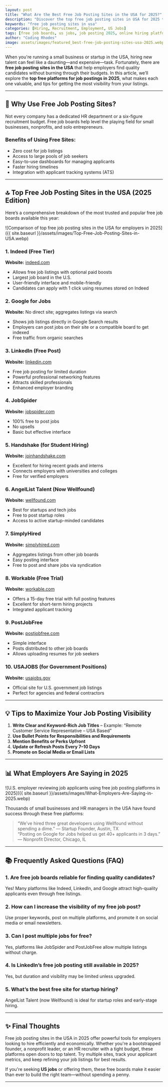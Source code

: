 ```yaml
---
layout: post
title: "What Are the Best Free Job Posting Sites in the USA for 2025?"
description: "Discover the top free job posting sites in USA for 2025 that help employers connect with job seekers nationwide."
keywords: "free job posting sites in usa"
categories: [Hiring, Recruitment, Employment, US Jobs]
tags: [free job boards, us jobs, job posting 2025, online hiring platforms, recruiting tools]
author: "Coding Rhodes"
image: assets/images/featured_best-free-job-posting-sites-usa-2025.webp
---
```


When you're running a small business or startup in the USA, hiring new talent can feel like a daunting—and expensive—task. Fortunately, there are **free job posting sites in the USA** that help employers find quality candidates without burning through their budgets. In this article, we’ll explore the **top free platforms for job postings in 2025**, what makes each one valuable, and tips for getting the most visibility from your listings.

---

## 🚀 Why Use Free Job Posting Sites?

Not every company has a dedicated HR department or a six-figure recruitment budget. Free job boards help level the playing field for small businesses, nonprofits, and solo entrepreneurs.

### Benefits of Using Free Sites:
- Zero cost for job listings
- Access to large pools of job seekers
- Easy-to-use dashboards for managing applicants
- Faster hiring timelines
- Integration with applicant tracking systems (ATS)

---

## 🔝 Top Free Job Posting Sites in the USA (2025 Edition)

Here’s a comprehensive breakdown of the most trusted and popular free job boards available this year:

![Comparison of top free job posting sites in the USA for employers in 2025]({{ site.baseurl }}/assets/images/Top-Free-Job-Posting-Sites-in-USA.webp)

### 1. **Indeed (Free Tier)**

**Website:** [indeed.com](https://www.indeed.com)

- Allows free job listings with optional paid boosts
- Largest job board in the U.S.
- User-friendly interface and mobile-friendly
- Candidates can apply with 1 click using resumes stored on Indeed

### 2. **Google for Jobs**

**Website:** No direct site; aggregates listings via search

- Shows job listings directly in Google Search results
- Employers can post jobs on their site or a compatible board to get indexed
- Free traffic from organic searches

### 3. **LinkedIn (Free Post)**

**Website:** [linkedin.com](https://www.linkedin.com)

- Free job posting for limited duration
- Powerful professional networking features
- Attracts skilled professionals
- Enhanced employer branding

### 4. **JobSpider**

**Website:** [jobspider.com](https://www.jobspider.com)

- 100% free to post jobs
- No upsells
- Basic but effective interface

### 5. **Handshake (for Student Hiring)**

**Website:** [joinhandshake.com](https://joinhandshake.com)

- Excellent for hiring recent grads and interns
- Connects employers with universities and colleges
- Free for verified employers

### 6. **AngelList Talent (Now Wellfound)**

**Website:** [wellfound.com](https://www.wellfound.com)

- Best for startups and tech jobs
- Free to post startup roles
- Access to active startup-minded candidates

### 7. **SimplyHired**

**Website:** [simplyhired.com](https://www.simplyhired.com)

- Aggregates listings from other job boards
- Easy posting interface
- Free to post and share jobs via syndication

### 8. **Workable (Free Trial)**

**Website:** [workable.com](https://www.workable.com)

- Offers a 15-day free trial with full posting features
- Excellent for short-term hiring projects
- Integrated applicant tracking

### 9. **PostJobFree**

**Website:** [postjobfree.com](https://www.postjobfree.com)

- Simple interface
- Posts distributed to other job boards
- Allows uploading resumes for job seekers

### 10. **USAJOBS (for Government Positions)**

**Website:** [usajobs.gov](https://www.usajobs.gov)

- Official site for U.S. government job listings
- Perfect for agencies and federal contractors

---

## 💡 Tips to Maximize Your Job Posting Visibility

1. **Write Clear and Keyword-Rich Job Titles** – Example: “Remote Customer Service Representative – USA Based”
2. **Use Bullet Points for Responsibilities and Requirements**
3. **Mention Benefits or Perks Upfront**
4. **Update or Refresh Posts Every 7–10 Days**
5. **Promote on Social Media or Email Lists**

---

## 📊 What Employers Are Saying in 2025

![U.S. employer reviewing job applicants using free job posting platforms in 2025]({{ site.baseurl }}/assets/images/What-Employers-Are-Saying-in-2025.webp)

Thousands of small businesses and HR managers in the USA have found success through these free platforms:

> “We’ve hired three great developers using Wellfound without spending a dime.” — Startup Founder, Austin, TX  
> “Posting on Google for Jobs helped us get 40+ applicants in 3 days.” — Nonprofit Director, Chicago, IL

---

## 📚 Frequently Asked Questions (FAQ)

### 1. Are free job boards reliable for finding quality candidates?
Yes! Many platforms like Indeed, LinkedIn, and Google attract high-quality applicants even through free listings.

### 2. How can I increase the visibility of my free job post?
Use proper keywords, post on multiple platforms, and promote it on social media or email newsletters.

### 3. Can I post multiple jobs for free?
Yes, platforms like JobSpider and PostJobFree allow multiple listings without charge.

### 4. Is LinkedIn’s free job posting still available in 2025?
Yes, but duration and visibility may be limited unless upgraded.

### 5. What’s the best free site for startup hiring?
AngelList Talent (now Wellfound) is ideal for startup roles and early-stage hiring.

---

## ✨ Final Thoughts

Free job posting sites in the USA in 2025 offer powerful tools for employers looking to hire efficiently and economically. Whether you're a bootstrapped founder, a nonprofit leader, or an HR recruiter with a tight budget, these platforms open doors to top talent. Try multiple sites, track your applicant metrics, and keep refining your job listings for best results.

If you're seeking **US jobs** or offering them, these free boards make it easier than ever to build the right team—without spending a penny.

---
